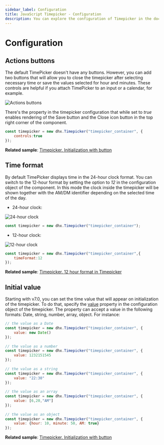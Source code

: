 ```yaml
---
sidebar_label: Configuration
title: JavaScript Timepicker - Configuration 
description: You can explore the configuration of Timepicker in the documentation of the DHTMLX JavaScript UI library. Browse developer guides and API reference, try out code examples and live demos, and download a free 30-day evaluation version of DHTMLX Suite.
---
```


# Configuration

## Actions buttons

The default TimePicker doesn't have any buttons. However, you can add two buttons that will allow you to close the timepicker after selecting necessary time or save the values selected for hour and minutes.
These controls are helpful if you attach TimePicker to an input or a calendar, for example.

![Actions buttons](../assets/timepicker/dhx_timepicker.png)

There's the [](timepicker/api/timepicker_controls_config.md) property in the timepicker configuration that while set to *true* enables rendering of the Save button and the Close icon button in the top right corner of the component.

~~~js {2}
const timepicker = new dhx.Timepicker("timepicker_container", {
	controls:true
});
~~~

**Related sample**: [Timepicker. Initialization with button
](https://snippet.dhtmlx.com/3d5u4cxx)

## Time format

By default TimePicker displays time in the 24-hour clock format. You can switch to the 12-hour format by setting the [](timepicker/api/timepicker_timeformat_config.md) option to *12* in the configuration object of the component.
In this mode the clock inside the timepicker will be shown together with the AM/DM identifier depending on the selected time of the day. 

- 24-hour clock:

![24-hour clock](../assets/timepicker/amdm_false.png)

~~~js
const timepicker = new dhx.Timepicker("timepicker_container");
~~~

- 12-hour clock:

![12-hour clock](../assets/timepicker/amdm_true.png)

~~~js {2}
const timepicker = new dhx.Timepicker("timepicker_container",{
	timeFormat:12
});
~~~

**Related sample**: [Timepicker. 12 hour format in Timepicker](https://snippet.dhtmlx.com/u9ge1a4z)

## Initial value

Starting with v7.0, you can set the time value that will appear on initialization of the timepicker. To do that, specify the [value](timepicker/api/timepicker_value_config.md) property in the configuration object of the timepicker. The property can accept a value in the following formats: Date, string, number, array, object. For instance:

~~~js
// the value as a Date 
const timepicker = new dhx.Timepicker("timepicker_container", {
    value: new Date()
});
 
// the value as a number
const timepicker = new dhx.Timepicker("timepicker_container", {
    value: 1232151545
});
 
// the value as a string
const timepicker = new dhx.Timepicker("timepicker_container", {
    value: "22:30"
});
 
// the value as an array
const timepicker = new dhx.Timepicker("timepicker_container", {
    value: [6,20,"AM"]
});
 
// the value as an object
const timepicker = new dhx.Timepicker("timepicker_container", {
    value: {hour: 10, minute: 50, AM: true}
});
~~~

**Related sample**: [Timepicker. Initialization with button](https://snippet.dhtmlx.com/3d5u4cxx)
